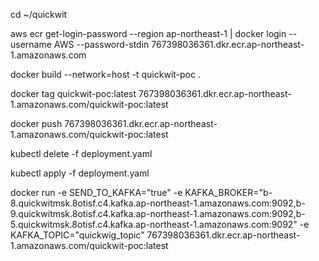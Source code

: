 cd ~/quickwit

aws ecr get-login-password --region ap-northeast-1 | docker login --username AWS --password-stdin 767398036361.dkr.ecr.ap-northeast-1.amazonaws.com

docker build --network=host -t quickwit-poc .

docker tag quickwit-poc:latest 767398036361.dkr.ecr.ap-northeast-1.amazonaws.com/quickwit-poc:latest

docker push 767398036361.dkr.ecr.ap-northeast-1.amazonaws.com/quickwit-poc:latest

kubectl delete -f deployment.yaml 

kubectl apply -f deployment.yaml 


docker run -e SEND_TO_KAFKA="true" -e KAFKA_BROKER="b-8.quickwitmsk.8otisf.c4.kafka.ap-northeast-1.amazonaws.com:9092,b-9.quickwitmsk.8otisf.c4.kafka.ap-northeast-1.amazonaws.com:9092,b-5.quickwitmsk.8otisf.c4.kafka.ap-northeast-1.amazonaws.com:9092" -e KAFKA_TOPIC="quickwig_topic" 767398036361.dkr.ecr.ap-northeast-1.amazonaws.com/quickwit-poc:latest


